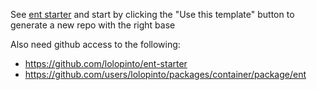 See [ent starter](https://github.com/lolopinto/ent-starter) and start by clicking the "Use this template" button to generate a new repo with the right base

Also need github access to the following:
* https://github.com/lolopinto/ent-starter
* https://github.com/users/lolopinto/packages/container/package/ent
